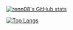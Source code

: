 [![renn08's GitHub stats](https://github-readme-stats-peach-two.vercel.app/api?username=renn08&show_icons=true&theme=graywhite)](https://github.com/anuraghazra/github-readme-stats) 

[![Top Langs](https://github-readme-stats-peach-two.vercel.app/api/top-langs/?username=renn08&langs_count=10&layout=compact&theme=graywhite)](https://github.com/anuraghazra/github-readme-stats)
